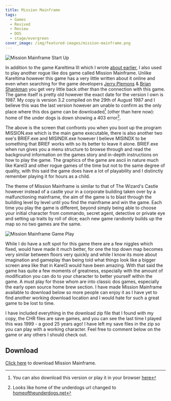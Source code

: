```yaml
---
title: Mission Mainframe
tags: 
  - Games
  - Revived
  - Review
  - DOS
  - stage/evergreen
cover_image: /img/featured-images/mission-mainframe.png
---
```


![Mission Mainframe Start Up](/img/mission-mainframe-1.png)

In addition to the game Kareltima III which I wrote [about earlier](/blog/games/kareltima-iii-the-self-beating-machine/), I also used to play another rogue like dos game called Mission Mainframe. Unlike Kareltima however this game has a very little written about it online and even when searching for the game developers [Jerry Plemons](http://www.google.co.uk/search?q=Jerry+Plemons) &amp; [Brian Shankman](http://www.google.co.uk/search?q=Brian+Shankman) you get very little back other than the connection with this game. The game itself is pretty old however the exact date for the version I own is 1987. My copy is version 3.2 compiled on the 29th of August 1987 and I believe this was the last version however am unable to confirm as the only place where this dos game can be downloaded[^1] (other than here now): home of the under dogs is down showing a 403 error[^2].

The above is the screen that confronts you when you boot up the program MISSION.exe which is the main game executable, there is also another two exe's BRIEF.exe and MISINDX.exe however I believe MISINDX to be something that BRIEF works with so its better to leave it alone. BRIEF.exe when run gives you a menu structure to browse through and read the background information on the games story and in-depth instructions on how to play the game. The graphics of the game are ascii in nature much like Karel3 and other rogue games of the time but not to the same degree of quality, with this said the game does have a lot of playability and I distinctly remember playing it for hours as a child. 

The theme of Mission Mainframe is similar to that of The Wizard's Castle however instead of a castle your in a corporate building taken over by a malfunctioning mainframe, the aim of the game is to blast through the building level by level until you find the mainframe and win the game. Each time you play the game is different, beyond simply being able to choose your initial character from commando, secret agent, detective or private eye and setting up traits by roll of dice; each new game randomly builds up the map so no two games are the same.

![Mission Mainframe Game Play](/img/mission-mainframe-2.png "As a child I spent hours staring at this interface")

While I do have a soft spot for this game there are a few niggles which fixed, would have made it much better, for one the top down map becomes very similar between floors very quickly and while I know its more about imagination and gameplay than being told what things look like a bigger screen area like that in Karel3 would have been amazing. With that said the game has quite a few moments of greatness, especially with the amount of modification you can do to your character to better yourself within the game. A must play for those whom are into classic dos games, especially the early open source home brew section. I have made Mission Mainframe available to download below so more people can enjoy it as I have yet to find another working download location and I would hate for such a great game to be lost to time.

I have included everything in the download zip file that I found with my copy, the CHR files are save games, and you can see the last time I played this was 1999 - a good 25 years ago! I have left my save files in the zip so you can play with a working character. Feel free to comment below on the game or any others I should check out.

## Download

[Click here](/files/mission-mainframe-dos.zip) to download Mission Mainframe.

[^1]: You can also download this version or play it in your browser [here](http://www.myabandonware.com/game/mission-mainframe-2e6)
[^2]: Looks like home of the underdogs url changed to [homeoftheunderdogs.net](http://homeoftheunderdogs.net/game.php?id=4772)
